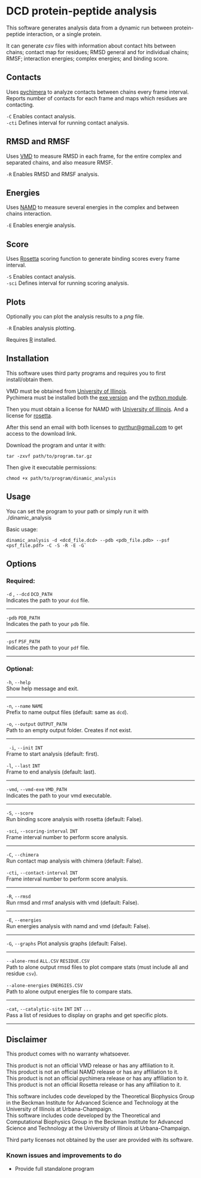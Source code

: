 # DCD protein-peptide analysis
This software generates analysis data from a dynamic run between protein-peptide interaction, or a single protein.

It can generate *csv* files with information about contact hits between chains; contact map for residues; RMSD general and for individual chains; RMSF; interaction energies; complex energies; and binding score.

## Contacts
Uses [pychimera](https://pypi.org/project/pychimera/) to analyze contacts between chains every frame interval. Reports number of contacts for each frame and maps which residues are contacting.
 
`-C` Enables contact analysis.  
`-cti` Defines interval for running contact analysis.

## RMSD and RMSF
Uses [VMD](https://www.ks.uiuc.edu/Research/vmd/) to measure RMSD in each frame, for the entire complex and separated chains, and also measure RMSF. 

`-R` Enables RMSD and RMSF analysis.

## Energies
Uses [NAMD](https://www.ks.uiuc.edu/Research/namd/) to measure several energies in the complex and between chains interaction.

`-E` Enables energie analysis.

## Score
Uses [Rosetta](https://www.rosettacommons.org/) scoring function to generate binding scores every frame interval.

`-S` Enables contact analysis.  
`-sci` Defines interval for running scoring analysis.

## Plots
Optionally you can plot the analysis results to a *png* file.

`-R` Enables analysis plotting.

Requires [R](https://www.r-project.org/) installed.

## Installation
This software uses third party programs and requires you to first install/obtain them.

VMD must be obtained from [University of Illinois](https://www.ks.uiuc.edu/Development/Download/download.cgi?PackageName=VMD).  
Pychimera must be installed both the [exe version](https://www.cgl.ucsf.edu/chimera/download.html) and the [python module](https://pypi.org/project/pychimera/). 

Then you must obtain a license for NAMD with [University of Illinois](https://www.ks.uiuc.edu/Development/Download/download.cgi?UserID=&AccessCode=&ArchiveID=1641). And a license for [rosetta](https://els2.comotion.uw.edu/product/rosetta).

After this send an email with both licenses to [pyrthur@gmail.com](pyrthur@gmail.com) to get access to the download link.

Download the program and untar it with:

    tar -zxvf path/to/program.tar.gz

Then give it executable permissions:
 
    chmod +x path/to/program/dinamic_analysis

## Usage
You can set the program to your path or simply run it with ./dinamic_analysis

Basic usage: 
```
dinamic_analysis -d <dcd_file.dcd> --pdb <pdb_file.pdb> --psf <psf_file.pdf> -C -S -R -E -G`
```

## Options

### Required:
`-d` , `--dcd` `DCD_PATH`  
Indicates the path to your `dcd` file.
***

`-pdb` `PDB_PATH`  
Indicates the path to your `pdb` file.  
***

`-psf` `PSF_PATH`  
Indicates the path to your `pdf` file.
***

### Optional:
`-h`, `--help`  
Show help message and exit.
***

`-n`, `--name` `NAME`  
Prefix to name output files (default: same as `dcd`).

`-o`, `--output` `OUTPUT_PATH`  
Path to an empty output folder. Creates if not exist.
***

` -i`, `--init` `INT`  
Frame to start analysis (default: first).

`-l`, `--last` `INT`  
Frame to end analysis (default: last).
***

`-vmd`, `--vmd-exe` `VMD_PATH`  
Indicates the path to your vmd executable.
***

`-S`, `--score`  
Run binding score analysis with rosetta (default: False).

`-sci`, `--scoring-interval` `INT`  
Frame interval number to perform score analysis.
***

`-C`, `--chimera`  
Run contact map analysis with chimera (default: False).

`-cti`, `--contact-interval` `INT`  
Frame interval number to perform score analysis.
***

`-R`, `--rmsd`   
Run rmsd and rmsf analysis with vmd (default: False).
***

`-E`, `--energies`  
Run energies analysis with namd and vmd (default: False).
***

`-G`, `--graphs`
Plot analysis graphs (default: False).

***
`--alone-rmsd` `ALL.CSV` `RESIDUE.CSV`  
Path to alone output rmsd files to plot compare stats (must include all and residue `csv`).

`--alone-energies` `ENERGIES.CSV`  
Path to alone output energies file to compare stats.
***

`-cat`, `--catalytic-site` `INT` `INT` `...`  
Pass a list of residues to display on graphs and get specific plots.
***
     
## Disclaimer

This product comes with no warranty whatsoever.  

This product is not an official VMD release or has any affiliation to it.  
This product is not an official NAMD release or has any affiliation to it.  
This product is not an official pychimera release or has any affiliation to it.  
This product is not an official Rosetta release or has any affiliation to it.  

This software includes code developed by the Theoretical Biophysics Group in the Beckman Institute for Advanced Science and Technology at the University of Illinois at Urbana-Champaign.  
This software includes code developed by the Theoretical and Computational Biophysics Group in the Beckman Institute for Advanced Science and Technology at the University of Illinois at Urbana-Champaign.
 
Third party licenses not obtained by the user are provided with its software. 

### Known issues and improvements to do
- Provide full standalone program
